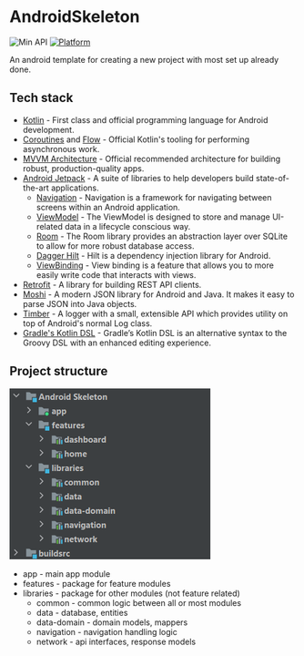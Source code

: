 # AndroidSkeleton
![Min API](https://img.shields.io/badge/API-23%2B-orange.svg?style=flat)
[![Platform](https://img.shields.io/badge/platform-Android-green.svg)](http://developer.android.com/index.html)

An android template for creating a new project with most set up already done.

## Tech stack

- [Kotlin](https://kotlinlang.org/) - First class and official programming language for Android development.
- [Coroutines](https://kotlinlang.org/docs/reference/coroutines-overview.html) and [Flow](https://kotlinlang.org/docs/reference/coroutines/flow.html#asynchronous-flow) - Official Kotlin's tooling for performing asynchronous work.
- [MVVM Architecture](https://developer.android.com/jetpack/guide) - Official recommended architecture for building robust, production-quality apps.
- [Android Jetpack](https://developer.android.com/jetpack) - A suite of libraries to help developers build state-of-the-art applications.
  - [Navigation](https://developer.android.com/guide/navigation) - Navigation is a framework for navigating between screens within an Android application.
  - [ViewModel](https://developer.android.com/topic/libraries/architecture/viewmodel) - The ViewModel is designed to store and manage UI-related data in a lifecycle conscious way.
  - [Room](https://developer.android.com/topic/libraries/architecture/room) - The Room library provides an abstraction layer over SQLite to allow for more robust database access.
  - [Dagger Hilt](https://developer.android.com/training/dependency-injection/hilt-android) - Hilt is a dependency injection library for Android.
  - [ViewBinding](https://developer.android.com/topic/libraries/view-binding) - View binding is a feature that allows you to more easily write code that interacts with views.
- [Retrofit](https://github.com/square/retrofit) - A library for building REST API clients.
- [Moshi](https://github.com/square/moshi) - A modern JSON library for Android and Java. It makes it easy to parse JSON into Java objects.
- [Timber](https://github.com/JakeWharton/timber) - A logger with a small, extensible API which provides utility on top of Android's normal Log class.
- [Gradle's Kotlin DSL](https://docs.gradle.org/current/userguide/kotlin_dsl.html) - Gradle’s Kotlin DSL is an alternative syntax to the Groovy DSL with an enhanced editing experience.

## Project structure

![project structure](project_structure.png)

- app - main app module
- features - package for feature modules
- libraries - package for other modules (not feature related)
  - common - common logic between all or most modules
  - data - database, entities
  - data-domain - domain models, mappers
  - navigation - navigation handling logic
  - network - api interfaces, response models
